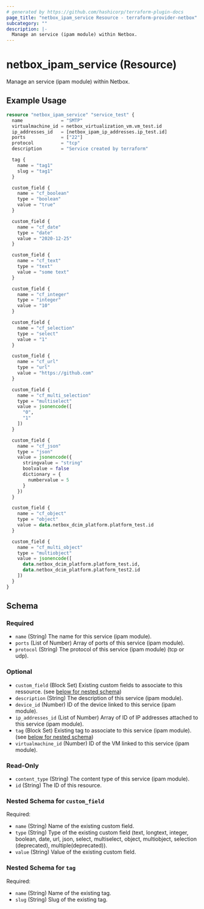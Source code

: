 ```yaml
---
# generated by https://github.com/hashicorp/terraform-plugin-docs
page_title: "netbox_ipam_service Resource - terraform-provider-netbox"
subcategory: ""
description: |-
  Manage an service (ipam module) within Netbox.
---
```


# netbox_ipam_service (Resource)

Manage an service (ipam module) within Netbox.

## Example Usage

```terraform
resource "netbox_ipam_service" "service_test" {
  name              = "SMTP"
  virtualmachine_id = netbox_virtualization_vm.vm_test.id
  ip_addresses_id   = [netbox_ipam_ip_addresses.ip_test.id]
  ports             = ["22"]
  protocol          = "tcp"
  description       = "Service created by terraform"

  tag {
    name = "tag1"
    slug = "tag1"
  }

  custom_field {
    name = "cf_boolean"
    type = "boolean"
    value = "true"
  }

  custom_field {
    name = "cf_date"
    type = "date"
    value = "2020-12-25"
  }

  custom_field {
    name = "cf_text"
    type = "text"
    value = "some text"
  }

  custom_field {
    name = "cf_integer"
    type = "integer"
    value = "10"
  }

  custom_field {
    name = "cf_selection"
    type = "select"
    value = "1"
  }

  custom_field {
    name = "cf_url"
    type = "url"
    value = "https://github.com"
  }

  custom_field {
    name = "cf_multi_selection"
    type = "multiselect"
    value = jsonencode([
      "0",
      "1"
    ])
  }

  custom_field {
    name = "cf_json"
    type = "json"
    value = jsonencode({
      stringvalue = "string"
      boolvalue = false
      dictionary = {
        numbervalue = 5
      }
    })
  }

  custom_field {
    name = "cf_object"
    type = "object"
    value = data.netbox_dcim_platform.platform_test.id
  }

  custom_field {
    name = "cf_multi_object"
    type = "multiobject"
    value = jsonencode([
      data.netbox_dcim_platform.platform_test.id,
      data.netbox_dcim_platform.platform_test2.id
    ])
  }
}
```

<!-- schema generated by tfplugindocs -->
## Schema

### Required

- `name` (String) The name for this service (ipam module).
- `ports` (List of Number) Array of ports of this service (ipam module).
- `protocol` (String) The protocol of this service (ipam module) (tcp or udp).

### Optional

- `custom_field` (Block Set) Existing custom fields to associate to this ressource. (see [below for nested schema](#nestedblock--custom_field))
- `description` (String) The description of this service (ipam module).
- `device_id` (Number) ID of the device linked to this service (ipam module).
- `ip_addresses_id` (List of Number) Array of ID of IP addresses attached to this service (ipam module).
- `tag` (Block Set) Existing tag to associate to this service (ipam module). (see [below for nested schema](#nestedblock--tag))
- `virtualmachine_id` (Number) ID of the VM linked to this service (ipam module).

### Read-Only

- `content_type` (String) The content type of this service (ipam module).
- `id` (String) The ID of this resource.

<a id="nestedblock--custom_field"></a>
### Nested Schema for `custom_field`

Required:

- `name` (String) Name of the existing custom field.
- `type` (String) Type of the existing custom field (text, longtext, integer, boolean, date, url, json, select, multiselect, object, multiobject, selection (deprecated), multiple(deprecated)).
- `value` (String) Value of the existing custom field.


<a id="nestedblock--tag"></a>
### Nested Schema for `tag`

Required:

- `name` (String) Name of the existing tag.
- `slug` (String) Slug of the existing tag.


